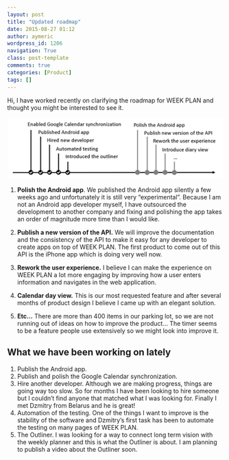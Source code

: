 ```yaml
---
layout: post
title: "Updated roadmap"
date: 2015-08-27 01:12
author: aymeric
wordpress_id: 1206
navigation: True
class: post-template
comments: true
categories: [Product]
tags: []
---
```


Hi, I have worked recently on clarifying the roadmap for WEEK PLAN and thought you might be interested to see it.
 
![Roadmap](/assets/images/uploads/1206-image.png "Roadmap")
 
1. **Polish the Android app**. We published the Android app silently a few weeks ago and unfortunately it is still very “experimental”. Because I am not an Android app developer myself, I have outsourced the development to another company and fixing and polishing the app takes an order of magnitude more time than I would like.
 
2. **Publish a new version of the API.** We will improve the documentation and the consistency of the API to make it easy for any developer to create apps on top of WEEK PLAN. The first product to come out of this API is the iPhone app which is doing very well now.
 
3. **Rework the user experience.** I believe I can make the experience on WEEK PLAN a lot more engaging by improving how a user enters information and navigates in the web application. 
 
4. **Calendar day view.** This is our most requested feature and after several months of product design I believe I came up with an elegant solution. 
 
5. **Etc…** There are more than 400 items in our parking lot, so we are not running out of ideas on how to improve the product… The timer seems to be a feature people use extensively so we might look into improve it.
 
## What we have been working on lately

1. Publish the Android app.
2. Publish and polish the Google Calendar synchronization.
3. Hire another developer. Although we are making progress, things are going way too slow. So for months I have been looking to hire someone but I couldn’t find anyone that matched what I was looking for. Finally I met Dzmitry from Belarus and he is great!
4. Automation of the testing. One of the things I want to improve is the stability of the software and Dzmitry’s first task has been to automate the testing on many pages of WEEK PLAN. 
5. The Outliner. I was looking for a way to connect long term vision with the weekly planner and this is what the Outliner is about. I am planning to publish a video about the Outliner soon.
